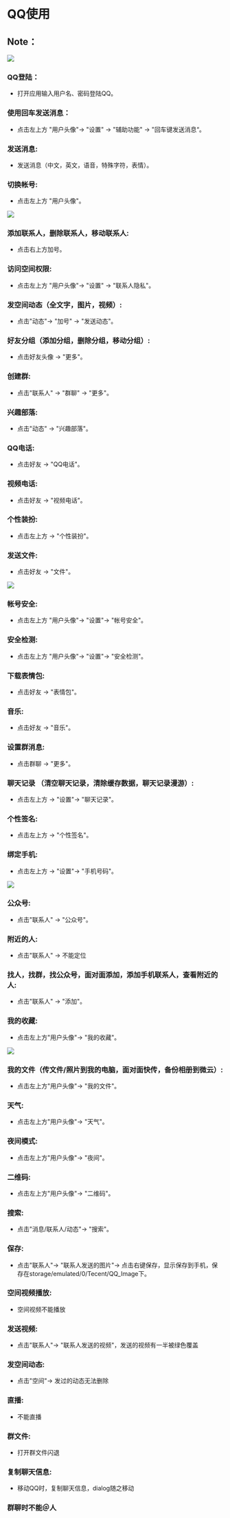 # QQ使用
## Note： 

![](https://github.com/openthos/community-analysis/blob/master/pic/using-instractions-pic/qq.png)

### QQ登陆：  
- 打开应用输入用户名、密码登陆QQ。

### 使用回车发送消息：  
- 点击左上方 "用户头像"-> "设置" -> "辅助功能" -> "回车键发送消息“。

### 发送消息:
- 发送消息（中文，英文，语音，特殊字符，表情）。

### 切换帐号:
- 点击左上方 "用户头像"。

![](https://github.com/openthos/community-analysis/blob/master/pic/using-instractions-pic/qq_contact.jpg) 

### 添加联系人，删除联系人，移动联系人:
- 点击右上方加号。

### 访问空间权限:
- 点击左上方 "用户头像"-> "设置" -> "联系人隐私"。

### 发空间动态（全文字，图片，视频）:
- 点击"动态"-> "加号" -> "发送动态"。

### 好友分组（添加分组，删除分组，移动分组）:
- 点击好友头像 -> "更多"。

### 创建群:
- 点击"联系人" -> "群聊" -> "更多"。

### 兴趣部落:
- 点击"动态" -> "兴趣部落"。

### QQ电话:
- 点击好友 -> "QQ电话"。

### 视频电话:
- 点击好友 -> "视频电话"。

### 个性装扮: 
- 点击左上方 -> "个性装扮"。

### 发送文件:
- 点击好友 -> "文件"。

![](https://github.com/openthos/community-analysis/blob/master/pic/using-instractions-pic/qq_slidemenu.jpg)

### 帐号安全:
- 点击左上方 "用户头像"-> "设置"-> "帐号安全"。

### 安全检测: 
- 点击左上方 "用户头像"-> "设置"-> "安全检测"。

### 下载表情包:
- 点击好友 -> "表情包"。

### 音乐:
- 点击好友 -> "音乐"。

### 设置群消息:
- 点击群聊 -> "更多"。

### 聊天记录 （清空聊天记录，清除缓存数据，聊天记录漫游）:
- 点击左上方 -> "设置"-> "聊天记录"。

### 个性签名:
- 点击左上方 -> "个性签名"。

### 绑定手机:
- 点击左上方 -> "设置"-> "手机号码"。

![](https://github.com/openthos/community-analysis/blob/master/pic/using-instractions-pic/qq_public.jpg) 

### 公众号: 
- 点击"联系人" -> "公众号"。

### 附近的人:
- 点击"联系人" -> 不能定位
### 找人，找群，找公众号，面对面添加，添加手机联系人，查看附近的人:
- 点击"联系人" -> "添加"。

### 我的收藏:
- 点击左上方"用户头像"-> "我的收藏"。

![](https://github.com/openthos/community-analysis/blob/master/pic/using-instractions-pic/qq_status.jpg) 

### 我的文件（传文件/照片到我的电脑，面对面快传，备份相册到微云）:
- 点击左上方"用户头像"-> "我的文件"。

### 天气:
- 点击左上方"用户头像"-> "天气"。

### 夜间模式:
- 点击左上方"用户头像"-> "夜间"。

### 二维码:
- 点击左上方"用户头像"-> "二维码"。

### 搜索:
- 点击"消息/联系人/动态"-> "搜索"。

### 保存:
- 点击"联系人"-> "联系人发送的图片"-> 点击右键保存，显示保存到手机，保存在storage/emulated/0/Tecent/QQ_Image下。

### 空间视频播放:
- 空间视频不能播放

### 发送视频:
- 点击"联系人"-> "联系人发送的视频"，发送的视频有一半被绿色覆盖 

### 发空间动态:
- 点击"空间"-> 发过的动态无法删除

### 直播:
- 不能直播

### 群文件:
- 打开群文件闪退

### 复制聊天信息:
- 移动QQ时，复制聊天信息，dialog随之移动

### 群聊时不能＠人

